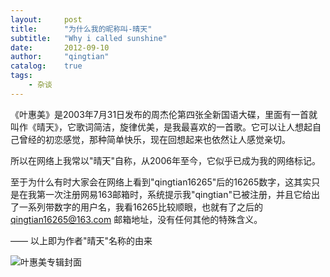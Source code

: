 ```yaml
---
layout:     post
title:      "为什么我的昵称叫-晴天"
subtitle:   "Why i called sunshine"
date:       2012-09-10
author:     "qingtian"
catalog:    true
tags:
    - 杂谈
---
```



《叶惠美》是2003年7月31日发布的周杰伦第四张全新国语大碟，里面有一首就叫作《晴天》，它歌词简洁，旋律优美，是我最喜欢的一首歌。它可以让人想起自己曾经的初恋感觉，那种简单快乐，现在回想起来也依然让人感觉亲切。

所以在网络上我常以"晴天"自称，从2006年至今，它似乎已成为我的网络标记。

至于为什么有时大家会在网络上看到"qingtian16265"后的16265数字，这其实只是在我第一次注册网易163邮箱时，系统提示我"qingtian"已被注册，并且它给出了一系列带数字的用户名，我看16265比较顺眼，也就有了之后的 qingtian16265@163.com 邮箱地址，没有任何其他的特殊含义。

 —— 以上即为作者"晴天"名称的由来

 ![叶惠美专辑封面](http://ww4.sinaimg.cn/mw690/66d6dbfcgw1dwrqtldvclj.jpg)